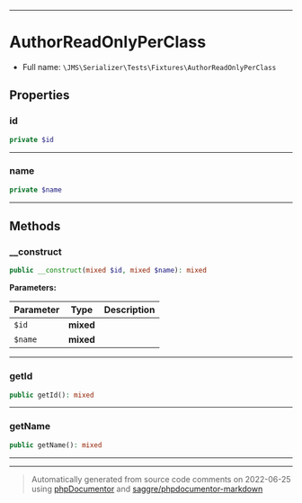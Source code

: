 ***

# AuthorReadOnlyPerClass





* Full name: `\JMS\Serializer\Tests\Fixtures\AuthorReadOnlyPerClass`



## Properties


### id



```php
private $id
```






***

### name



```php
private $name
```






***

## Methods


### __construct



```php
public __construct(mixed $id, mixed $name): mixed
```








**Parameters:**

| Parameter | Type | Description |
|-----------|------|-------------|
| `$id` | **mixed** |  |
| `$name` | **mixed** |  |




***

### getId



```php
public getId(): mixed
```











***

### getName



```php
public getName(): mixed
```











***


***
> Automatically generated from source code comments on 2022-06-25 using [phpDocumentor](http://www.phpdoc.org/) and [saggre/phpdocumentor-markdown](https://github.com/Saggre/phpDocumentor-markdown)
